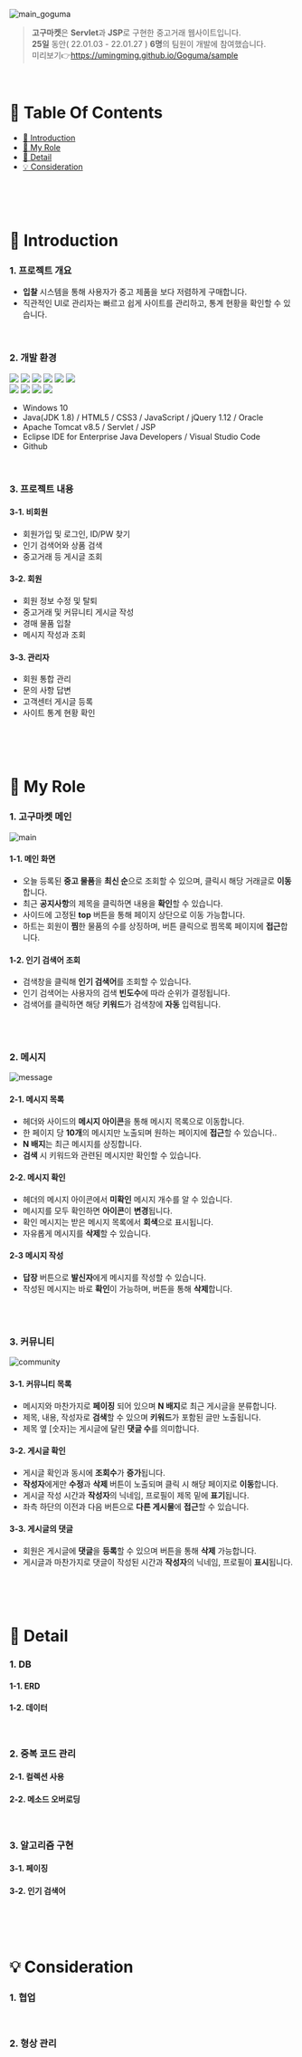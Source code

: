 ![main_goguma](https://user-images.githubusercontent.com/87955005/151654019-dde31184-07a4-453f-938d-449338246e51.png)

>  **고구마켓**은 **Servlet**과 **JSP**로 구현한 중고거래 웹사이트입니다. <br />
>  **25일** 동안( 22.01.03 - 22.01.27 ) **6명**의 팀원이 개발에 참여했습니다. <br />
>  미리보기👉https://umingming.github.io/Goguma/sample

<br />

# 📌 Table Of Contents
* [📖 Introduction](#-introduction)
* [🙋 My Role](#-my-role)
* [🔎 Detail](#-detail)
* [💡 Consideration](#-consideration)

<br />
<br />
<br />



# 📖 Introduction
### 1. 프로젝트 개요
* **입찰** 시스템을 통해 사용자가 중고 제품을 보다 저렴하게 구매합니다.
* 직관적인 UI로 관리자는 빠르고 쉽게 사이트를 관리하고, 통계 현황을 확인할 수 있습니다.
<br />

### 2. 개발 환경
<img src="https://img.shields.io/badge/java-007396?style=for-the-badge&logo=java&logoColor=white">  <img src="https://img.shields.io/badge/html5-E34F26?style=for-the-badge&logo=html5&logoColor=white">  <img src="https://img.shields.io/badge/css-1572B6?style=for-the-badge&logo=css3&logoColor=white">  <img src="https://img.shields.io/badge/javascript-F7DF1E?style=for-the-badge&logo=javascript&logoColor=black">  <img src="https://img.shields.io/badge/jquery-0769AD?style=for-the-badge&logo=jquery&logoColor=white">  <img src="https://img.shields.io/badge/oracle-F80000?style=for-the-badge&logo=oracle&logoColor=white"><br/>
<img src="https://img.shields.io/badge/apache tomcat-F8DC75?style=for-the-badge&logo=apachetomcat&logoColor=white">  <img src="https://img.shields.io/badge/github-181717?style=for-the-badge&logo=github&logoColor=white">  <img src="https://img.shields.io/badge/eclipse ide-2C2255?style=for-the-badge&logo=eclipseide&logoColor=white">  <img src="https://img.shields.io/badge/visual studio code-007ACC?style=for-the-badge&logo=visualstudiocode&logoColor=white">
* Windows 10
* Java(JDK 1.8) / HTML5 / CSS3 / JavaScript / jQuery 1.12 / Oracle 
* Apache Tomcat v8.5 / Servlet / JSP 
* Eclipse IDE for Enterprise Java Developers / Visual Studio Code
* Github
<br />

### 3. 프로젝트 내용
#### 3-1. 비회원
* 회원가입 및 로그인, ID/PW 찾기
* 인기 검색어와 상품 검색
* 중고거래 등 게시글 조회

#### 3-2. 회원
* 회원 정보 수정 및 탈퇴
* 중고거래 및 커뮤니티 게시글 작성
* 경매 물품 입찰
* 메시지 작성과 조회

#### 3-3. 관리자
* 회원 통합 관리
* 문의 사항 답변
* 고객센터 게시글 등록
* 사이트 통계 현황 확인


<br />
<br />
<br />

# 🙋 My Role
### 1. 고구마켓 메인 
![main](https://user-images.githubusercontent.com/87955005/151651298-caf2b362-9813-44ad-849b-7a7bcad1338d.gif)

#### 1-1. 메인 화면
* 오늘 등록된 **중고 물품**을 **최신 순**으로 조회할 수 있으며, 클릭시 해당 거래글로 **이동**합니다.
* 최근 **공지사항**의 제목을 클릭하면 내용을 **확인**할 수 있습니다.
* 사이드에 고정된 **top** 버튼을 통해 페이지 상단으로 이동 가능합니다.
* 하트는 회원이 **찜**한 물품의 수를 상징하며, 버튼 클릭으로 찜목록 페이지에 **접근**합니다.

#### 1-2. 인기 검색어 조회
* 검색창을 클릭해 **인기 검색어**를 조회할 수 있습니다.
* 인기 검색어는 사용자의 검색 **빈도수**에 따라 순위가 결정됩니다.
* 검색어를 클릭하면 해당 **키워드**가 검색창에 **자동** 입력됩니다.

<br />
<br />

### 2. 메시지
![message](https://user-images.githubusercontent.com/87955005/151649991-7db800dc-1e59-408a-a728-effb93681da1.gif)

#### 2-1. 메시지 목록
* 헤더와 사이드의 **메시지 아이콘**을 통해 메시지 목록으로 이동합니다.
* 한 페이지 당 **10개**의 메시지만 노출되며 원하는 페이지에 **접근**할 수 있습니다..
* **N 배지**는 최근 메시지를 상징합니다.
* **검색** 시 키워드와 관련된 메시지만 확인할 수 있습니다.

#### 2-2. 메시지 확인
* 헤더의 메시지 아이콘에서 **미확인** 메시지 개수를 알 수 있습니다.
* 메시지를 모두 확인하면 **아이콘**이 **변경**됩니다.
* 확인 메시지는 받은 메시지 목록에서 **회색**으로 표시됩니다.
* 자유롭게 메시지를 **삭제**할 수 있습니다.

#### 2-3 메시지 작성
* **답장** 버튼으로 **발신자**에게 메시지를 작성할 수 있습니다.
* 작성된 메시지는 바로 **확인**이 가능하며, 버튼을 통해 **삭제**합니다.

<br />
<br />

### 3. 커뮤니티
![community](https://user-images.githubusercontent.com/87955005/151649988-fc70e196-7463-4aea-a3e3-cb7ff955e1e1.gif)

#### 3-1. 커뮤니티 목록
* 메시지와 마찬가지로 **페이징** 되어 있으며 **N 배지**로 최근 게시글을 분류합니다.
* 제목, 내용, 작성자로 **검색**할 수 있으며 **키워드**가 포함된 글만 노출됩니다.
* 제목 옆 [숫자]는 게시글에 달린 **댓글 수**를 의미합니다.

#### 3-2. 게시글 확인
* 게시글 확인과 동시에 **조회수**가 **증가**됩니다.
* **작성자**에게만 **수정**과 **삭제** 버튼이 노출되며 클릭 시 해당 페이지로 **이동**합니다.
* 게시글 작성 시간과 **작성자**의 닉네임, 프로필이 제목 밑에 **표기**됩니다.
* 좌측 하단의 이전과 다음 버튼으로 **다른 게시물**에 **접근**할 수 있습니다.
 
#### 3-3. 게시글의 댓글
* 회원은 게시글에 **댓글**을 **등록**할 수 있으며 버튼을 통해 **삭제** 가능합니다.
* 게시글과 마찬가지로 댓글이 작성된 시간과 **작성자**의 닉네임, 프로필이 **표시**됩니다.


<br />
<br />
<br />

# 🔎 Detail
### 1. DB 
#### 1-1. ERD

#### 1-2. 데이터 
<br />

### 2. 중복 코드 관리
#### 2-1. 컬렉션 사용

#### 2-2. 메소드 오버로딩
<br />

### 3. 알고리즘 구현
#### 3-1. 페이징

#### 3-2. 인기 검색어


<br />
<br />
<br />

# 💡 Consideration
### 1. 협업
<br />

### 2. 형상 관리
<br />

